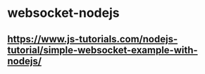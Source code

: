 # websocket-nodejs

## https://www.js-tutorials.com/nodejs-tutorial/simple-websocket-example-with-nodejs/

